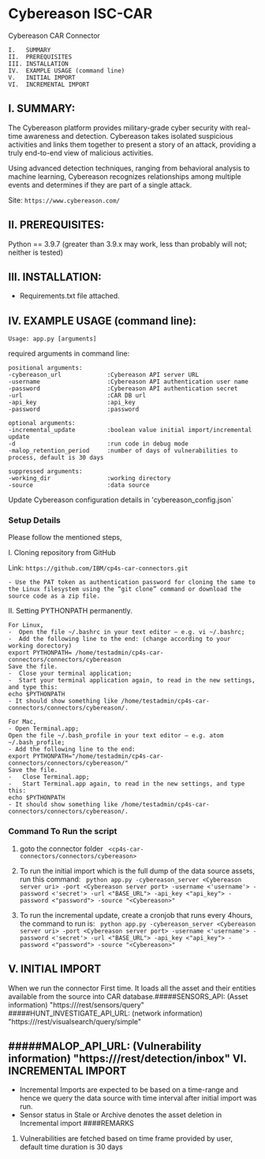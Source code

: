 # Cybereason ISC-CAR

Cybereason CAR Connector
```
I.   SUMMARY
II.  PREREQUISITES
III. INSTALLATION
IV.  EXAMPLE USAGE (command line)
V.   INITIAL IMPORT
VI.  INCREMENTAL IMPORT
```
I. SUMMARY:
-----------------------------------------------------------------
The Cybereason platform provides military-grade cyber security with real-time awareness and detection. Cybereason takes isolated suspicious activities and links them together to present a story of an attack, providing a truly end-to-end view of malicious activities.

Using advanced detection techniques, ranging from behavioral analysis to machine learning, Cybereason recognizes relationships among multiple events and determines if they are part of a single attack.

Site:   ```https://www.cybereason.com/```

II. PREREQUISITES:
-----------------------------------------------------------------
Python == 3.9.7 (greater than 3.9.x may work, less than probably will not; neither is tested)

III. INSTALLATION:
-----------------------------------------------------------------
- Requirements.txt file attached.


IV. EXAMPLE USAGE (command line):
-----------------------------------------------------------------

```Usage: app.py [arguments]```

required arguments in command line:

```
positional arguments:
-cybereason_url             :Cybereason API server URL
-username                   :Cybereason API authentication user name
-password                   :Cybereason API authentication secret
-url                        :CAR DB url
-api_key                    :api_key
-password                   :password

optional arguments:
-incremental_update         :boolean value initial import/incremental update
-d                          :run code in debug mode
-malop_retention_period     :number of days of vulnerabilities to process, default is 30 days

suppressed arguments:
-working_dir                :working directory
-source                     :data source
```
Update Cybereason configuration details in 'cybereason_config.json`
### Setup Details
Please follow the mentioned steps,

I.	Cloning repository from GitHub

Link: `````https://github.com/IBM/cp4s-car-connectors.git`````

    - Use the PAT token as authentication password for cloning the same to the Linux filesystem using the “git clone” command or download the source code as a zip file.

II.	Setting PYTHONPATH permanently.

    For Linux,
    -  Open the file ~/.bashrc in your text editor – e.g. vi ~/.bashrc;
    -  Add the following line to the end: (change according to your working dorectory)
    export PYTHONPATH= /home/testadmin/cp4s-car-connectors/connectors/cybereason
    Save the file.
    -  Close your terminal application;
    -  Start your terminal application again, to read in the new settings, and type this:
    echo $PYTHONPATH
    - It should show something like /home/testadmin/cp4s-car-connectors/connectors/cybereason/.
    
    For Mac,
    - Open Terminal.app;
    Open the file ~/.bash_profile in your text editor – e.g. atom ~/.bash_profile;
    - Add the following line to the end:
    export PYTHONPATH="/home/testadmin/cp4s-car-connectors/connectors/cybereason/"
    Save the file.
    -	Close Terminal.app;
    -	Start Terminal.app again, to read in the new settings, and type this:
    echo $PYTHONPATH
    - It should show something like /home/testadmin/cp4s-car-connectors/connectors/cybereason/.


### Command To Run the script

1. goto the connector folder ` <cp4s-car-connectors/connectors/cybereason>`

2. To run the initial import which is the full dump of the data source assets, run this command:
   ` python app.py -cybereason_server <Cybereason server uri> -port <Cybereason server port> -username <'username'> -password <'secret'> -url <"BASE_URL"> -api_key <"api_key"> -password <"password"> -source "<Cybereason>"`

3. To run the incremental update, create a cronjob that runs every 4hours, the command to run is:
   ` python app.py -cybereason_server <Cybereason server uri> -port <Cybereason server port> -username <'username'> -password <'secret'> -url <"BASE_URL"> -api_key <"api_key"> -password <"password"> -source "<Cybereason>"`

V. INITIAL IMPORT
-----------------------------------------------------------------
When we run the connector First time. It loads all the asset and their entities available from the source into CAR database.​
#####SENSORS_API: (Asset information)
    "https://<your server>/rest/sensors/query"
#####HUNT_INVESTIGATE_API_URL: (network information)
    "https://<your server>/rest/visualsearch/query/simple"

#####MALOP_API_URL: (Vulnerability information)
    "https://<your server>/rest/detection/inbox"
VI. INCREMENTAL IMPORT
-----------------------------------------------------------------

- Incremental Imports are expected to be based on a time-range and hence we query the data source with time interval after initial import was run.
- Sensor status in Stale or Archive denotes the asset deletion in Incremental import
####REMARKS
1.  Vulnerabilities are fetched based on time frame provided by user, default time duration is 30 days
